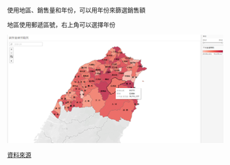 
使用地區、銷售量和年份，可以用年份來篩選銷售額

地區使用郵遞區號，右上角可以選擇年份

![Github](https://github.com/chiajung0001/Tableau/blob/master/%E5%9C%B0%E5%8D%80%E8%88%87%E9%8A%B7%E5%94%AE%E9%87%8F%E7%B7%B4%E7%BF%92/demo.png)



[資料來源](https://ynotsmarter.wordpress.com/2017/06/25/%E8%B7%9F%E8%91%97%E5%B0%8F%E9%83%AD%E9%83%AD%E5%AD%B8tableau02-%E5%9C%B0%E5%9C%96%E8%B3%87%E6%96%99%E8%A6%96%E8%A6%BA%E5%8C%96/)
